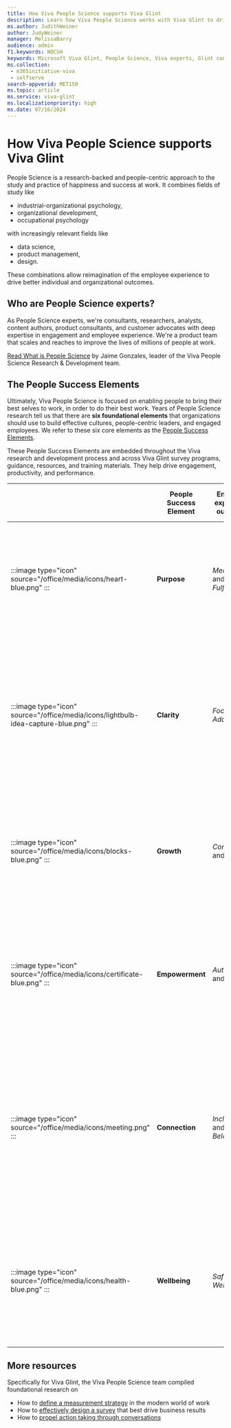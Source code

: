 ```yaml
---
title: How Viva People Science supports Viva Glint
description: Learn how Viva People Science works with Viva Glint to drive engagement, productivity, and performance.
ms.author: JudithWeiner
author: JudyWeiner
manager: MelissaBarry
audience: admin
f1.keywords: NOCSH
keywords: Microsoft Viva Glint, People Science, Viva experts, Glint consultants
ms.collection: 
 - m365initiative-viva
 - selfserve
search-appverid: MET150
ms.topic: article
ms.service: viva-glint
ms.localizationpriority: high
ms.date: 07/16/2024
---
```


# How Viva People Science supports Viva Glint

People Science is a research-backed and people-centric approach to the study and practice of happiness and success at work. It combines fields of study like 
- industrial-organizational psychology,
- organizational development,
- occupational psychology

with increasingly relevant fields like
- data science,
- product management,
- design.

These combinations allow reimagination of the employee experience to drive better individual and organizational outcomes.  

## Who are People Science experts?

As People Science experts, we're consultants, researchers, analysts, content authors, product consultants, and customer advocates with deep expertise in engagement and employee experience. We're a product team that scales and reaches to improve the lives of millions of people at work.

[Read What is People Science](https://techcommunity.microsoft.com/t5/microsoft-viva-blog/what-is-people-science/ba-p/3946621) by Jaime Gonzales, leader of the Viva People Science Research & Development team.

## The People Success Elements

Ultimately, Viva People Science is focused on enabling people to bring their best selves to work, in order to do their best work. Years of People Science research tell us that there are **six foundational elements** that organizations should use to build effective cultures, people-centric leaders, and engaged employees. We refer to these six core elements as the [People Success Elements](https://techcommunity.microsoft.com/t5/viva-glint-blog/the-elements-of-people-success/ba-p/3791765). 

These People Success Elements are embedded throughout the Viva research and development process and across Viva Glint survey programs, guidance, resources, and training materials. They help drive engagement, productivity, and performance.

| |People Success Element|Employee experience outcomes|Employee critical needs being met|
|-----|----------|----------|-------------------|
|:::image type="icon" source="/office/media/icons/heart-blue.png" :::|**Purpose**|*Meaning* and *Fulfillment*|I see how I'm part of something bigger than myself – how the work I do has a meaningful impact on others and helps drive organization success.​|
|:::image type="icon" source="/office/media/icons/lightbulb-idea-capture-blue.png" :::|**Clarity**|*Focus* and *Adaptability*|I know what success looks like and how to prioritize. I know when I'm on track, and I get regular feedback that helps me change course as needed and make progress towards my goals.​|
|:::image type="icon" source="/office/media/icons/blocks-blue.png" :::|**Growth**|*Competence* and *Impact*| I maximize my strengths, take on challenging work, learn new skills, and diversify my experience to expand my impact and my opportunities.|
|:::image type="icon" source="/office/media/icons/certificate-blue.png" :::|**Empowerment**|*Autonomy* and *Trust*| I have access to the information, people, tools, and resources to work effectively. I'm trusted to make decisions, take risks, and try new approaches in my work.​|
|:::image type="icon" source="/office/media/icons/meeting.png" :::|**Connection**|*Inclusion* and *Belonging*|I feel a sense of belonging as a uniquely valued, trusted, and integral member of a diverse community of people who appreciate my contributions. I have collaborative and high-quality relationships with my colleagues.|
|:::image type="icon" source="/office/media/icons/health-blue.png" :::|**Wellbeing**| *Safety* and *Wellness*| I'm respected and feel safe, secure, and equitably treated. I'm entrusted with the flexibility to best direct my talents, time, and energy to maintain my health and happiness.​|

## More resources

Specifically for Viva Glint, the Viva People Science team compiled foundational research on 
- How to [define a measurement strategy](https://adoption.microsoft.com/files/viva/glint/Defining-a-measurement-strategy.pdf) in the modern world of work
- How to [effectively design a survey](https://adoption.microsoft.com/files/viva/glint/Survey-design-principles-with-Microsoft-Viva-Glint.pdf) that best drive business results
- How to [propel action taking through conversations](https://adoption.microsoft.com/files/viva/glint/Propel-action-taking-through-conversations-with-Microsoft-Viva-Glint.pdf)
